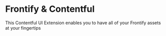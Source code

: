 # Frontify & Contentful

This Contentful UI Extension enables you to have all of your Frontify assets at your fingertips



